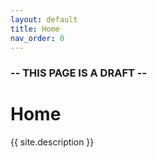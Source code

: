 ```yaml
---
layout: default
title: Home
nav_order: 0
---
```

### -- THIS PAGE IS A DRAFT --

# Home
{{ site.description }}
